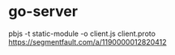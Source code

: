 # go-server
pbjs -t static-module -o client.js client.proto
https://segmentfault.com/a/1190000012820412
